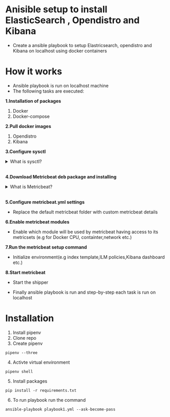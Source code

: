 # Anisible setup to install ElasticSearch , Opendistro and Kibana

- Create a ansible playbook to setup Elastricsearch, opendistro and Kibana on localhost using docker containers

# How it works
- Ansible playbook is run on localhost machine
- The following tasks are executed:

**1.Installation of packages**

 1. Docker
 2. Docker-compose

**2.Pull docker images** 
1. Opendistro
2. Kibana

**3.Configure sysctl**
<details>
<summary>What is sysctl?</summary>
<br>
    - A command used to modified default kernal behaviour. Changes can be on system reboot or at runtime.

    - The changes that will be made are increase virtual memory assigned by default to Elastic

    - More info : https://www.elastic.co/guide/en/elasticsearch/reference/current/vm-max-map-count.html
</details>
<br>

**4.Download Metricbeat deb package and installing**

<details>
<summary>What is Metricbeat?</summary>
<br>

 - A lightweight shipper you can install on yor server to periodically collects metric from the operating system and services on server.

 - Simplify collecting,parsing and visualizing infromation from key data sources (e.g. cloud platforms,containers). Based on Elastic Common Schema(ECS)

 - It then can take metrics and statistic to be used by Elasticsearch or Logstash
</details>
<br>

**5.Configure metricbeat.yml settings**
 - Replace the default metricbeat folder with custom metricbeat details

**6.Enable metricbeat modules**
 - Enable which module will be used by metricbeat having access to its metricsets (e.g for Docker CPU, containter,network etc.)

**7.Run the metricbeat setup command**
  - Initialize environment(e.g index template,ILM policies,Kibana dashboard etc.)

**8.Start metricbeat**
   - Start the shipper

- Finally ansible playbook is run and step-by-step each task is run on localhost

# Installation
1. Install pipenv
2. Clone repo
3. Create pipenv

```
pipenv --three
```

4. Activte virtual environment
```
pipenv shell
```
5. Install packages
```
pip install -r requirements.txt
```
6. To run playbook run the command 
```
ansible-playbook playbook1.yml --ask-become-pass
```